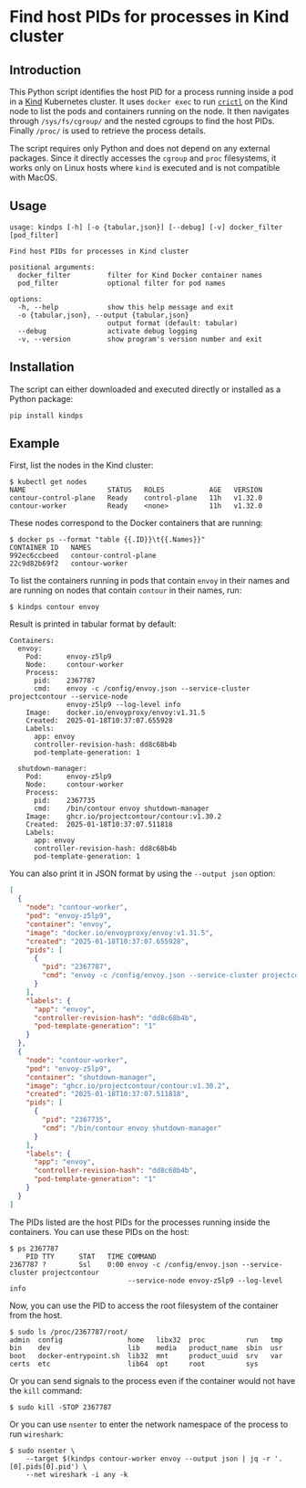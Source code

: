 # Find host PIDs for processes in Kind cluster

## Introduction

This Python script identifies the host PID for a process running inside a pod in a [Kind](https://kind.sigs.k8s.io/) Kubernetes cluster.
It uses `docker exec` to run [`crictl`](https://kubernetes.io/docs/tasks/debug/debug-cluster/crictl/) on the Kind node to list the pods and containers running on the node.
It then navigates through `/sys/fs/cgroup/` and the nested cgroups to find the host PIDs.
Finally `/proc/` is used to retrieve the process details.

The script requires only Python and does not depend on any external packages.
Since it directly accesses the `cgroup` and `proc` filesystems, it works only on Linux hosts where `kind` is executed and is not compatible with MacOS.

## Usage

```
usage: kindps [-h] [-o {tabular,json}] [--debug] [-v] docker_filter [pod_filter]

Find host PIDs for processes in Kind cluster

positional arguments:
  docker_filter         filter for Kind Docker container names
  pod_filter            optional filter for pod names

options:
  -h, --help            show this help message and exit
  -o {tabular,json}, --output {tabular,json}
                        output format (default: tabular)
  --debug               activate debug logging
  -v, --version         show program's version number and exit
```

## Installation

The script can either downloaded and executed directly or installed as a Python package:

```
pip install kindps
```

## Example

First, list the nodes in the Kind cluster:

```console
$ kubectl get nodes
NAME                    STATUS   ROLES           AGE   VERSION
contour-control-plane   Ready    control-plane   11h   v1.32.0
contour-worker          Ready    <none>          11h   v1.32.0
```

These nodes correspond to the Docker containers that are running:

```console
$ docker ps --format "table {{.ID}}\t{{.Names}}"
CONTAINER ID   NAMES
992ec6ccbeed   contour-control-plane
22c9d82b69f2   contour-worker
```

To list the containers running in pods that contain `envoy` in their names and are running on nodes that contain `contour` in their names, run:

```console
$ kindps contour envoy
```

Result is printed in tabular format by default:

```console
Containers:
  envoy:
    Pod:      envoy-z5lp9
    Node:     contour-worker
    Process:
      pid:    2367787
      cmd:    envoy -c /config/envoy.json --service-cluster projectcontour --service-node
              envoy-z5lp9 --log-level info
    Image:    docker.io/envoyproxy/envoy:v1.31.5
    Created:  2025-01-18T10:37:07.655928
    Labels:
      app: envoy
      controller-revision-hash: dd8c68b4b
      pod-template-generation: 1

  shutdown-manager:
    Pod:      envoy-z5lp9
    Node:     contour-worker
    Process:
      pid:    2367735
      cmd:    /bin/contour envoy shutdown-manager
    Image:    ghcr.io/projectcontour/contour:v1.30.2
    Created:  2025-01-18T10:37:07.511818
    Labels:
      app: envoy
      controller-revision-hash: dd8c68b4b
      pod-template-generation: 1
```

You can also print it in JSON format by using the `--output json` option:

```json
[
  {
    "node": "contour-worker",
    "pod": "envoy-z5lp9",
    "container": "envoy",
    "image": "docker.io/envoyproxy/envoy:v1.31.5",
    "created": "2025-01-18T10:37:07.655928",
    "pids": [
      {
        "pid": "2367787",
        "cmd": "envoy -c /config/envoy.json --service-cluster projectcontour --service-node envoy-z5lp9 --log-level info"
      }
    ],
    "labels": {
      "app": "envoy",
      "controller-revision-hash": "dd8c68b4b",
      "pod-template-generation": "1"
    }
  },
  {
    "node": "contour-worker",
    "pod": "envoy-z5lp9",
    "container": "shutdown-manager",
    "image": "ghcr.io/projectcontour/contour:v1.30.2",
    "created": "2025-01-18T10:37:07.511818",
    "pids": [
      {
        "pid": "2367735",
        "cmd": "/bin/contour envoy shutdown-manager"
      }
    ],
    "labels": {
      "app": "envoy",
      "controller-revision-hash": "dd8c68b4b",
      "pod-template-generation": "1"
    }
  }
]
```

The PIDs listed are the host PIDs for the processes running inside the containers.
You can use these PIDs on the host:

```console
$ ps 2367787
    PID TTY      STAT   TIME COMMAND
2367787 ?        Ssl    0:00 envoy -c /config/envoy.json --service-cluster projectcontour
                             --service-node envoy-z5lp9 --log-level info
```

Now, you can use the PID to access the root filesystem of the container from the host.

```console
$ sudo ls /proc/2367787/root/
admin  config                home   libx32  proc          run   tmp
bin    dev                   lib    media   product_name  sbin  usr
boot   docker-entrypoint.sh  lib32  mnt     product_uuid  srv   var
certs  etc                   lib64  opt     root          sys
```

Or you can send signals to the process even if the container would not have the `kill` command:

```console
$ sudo kill -STOP 2367787
```

Or you can use `nsenter` to enter the network namespace of the process to run `wireshark`:

```console
$ sudo nsenter \
    --target $(kindps contour-worker envoy --output json | jq -r '.[0].pids[0].pid') \
    --net wireshark -i any -k
```
